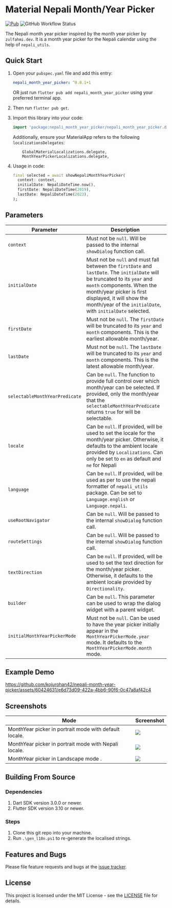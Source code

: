 # Material Nepali Month/Year Picker

[![Pub](https://img.shields.io/pub/v/nepali_month_year_picker?style=flat-square)][pub]
![GitHub Workflow Status](https://img.shields.io/github/actions/workflow/status/kojurohan42/nepali-month-year-picker/publish.yaml?label=publish&style=flat-square)

The Nepali month year picker inspired by the month year picker by `zulfahmi.dev`. It is a month year picker for the Nepali calendar using the help of `nepali_utils`.

## Quick Start

1. Open your `pubspec.yaml` file and add this entry:

    ```yaml
    nepali_month_year_picker: ^0.0.1+1
    ```

   OR just run `flutter pub add nepali_month_year_picker` using your preferred terminal app.

2. Then run `flutter pub get`.
3. Import this library into your code:

    ```dart
    import 'package:nepali_month_year_picker/nepali_month_year_picker.dart';
    ```
    Additionally, ensure your MaterialApp refers to the following `localizationsDelegates`:
    ```
        GlobalMaterialLocalizations.delegate,
        MonthYearPickerLocalizations.delegate,
    ```


4. Usage in code:

    ```dart
    final selected = await showNepaliMonthYearPicker(
      context: context,
      initialDate: NepaliDateTime.now(),
      firstDate: NepaliDateTime(2019),
      lastDate: NepaliDateTime(2023),
    );
    ```

## Parameters

| Parameter                      | Description                                                                                                                                                                                                                                                                      |
| ------------------------------ | -------------------------------------------------------------------------------------------------------------------------------------------------------------------------------------------------------------------------------------------------------------------------------- |
| `context`                      | Must not be `null`. Will be passed to the internal `showDialog` function call.                                                                                                                                                                                                   |
| `initialDate`                  | Must not be `null` and must fall between the `firstDate` and `lastDate`. The `initialDate` will be truncated to its `year` and `month` components. When the month/year picker is first displayed, it will show the month/year of the `initialDate`, with `initialDate` selected. |
| `firstDate`                    | Must not be `null`. The `firstDate` will be truncated to its `year` and `month` components. This is the earliest allowable month/year.                                                                                                                                           |
| `lastDate`                     | Must not be `null`. The `lastDate` will be truncated to its `year` and `month` components. This is the latest allowable month/year.                                                                                                                                              |
| `selectableMonthYearPredicate` | Can be `null`. The function to provide full control over which month/year can be selected. If provided, only the month/year that the `selectableMonthYearPredicate` returns `true` for will be selectable.                                                                       |
| `locale`                       | Can be `null`. If provided, will be used to set the locale for the month/year picker. Otherwise, it defaults to the ambient locale provided by `Localizations`. Can only be set to `en` as default and `ne` for Nepali 
| `language`             | Can be `null`. If provided, will be used as per to use the nepali formatter of `nepali_utils` package. Can be set to `Language.english` or `Language.nepali`.                                                                                                                 |
| `useRootNavigator`             | Can be `null`. Will be passed to the internal `showDialog` function call.                                                                                                                                                                                                        |
| `routeSettings`                | Can be `null`. Will be passed to the internal `showDialog` function call.                                                                                                                                                                                                        |
| `textDirection`                | Can be `null`. If provided, will be used to set the text direction for the month/year picker. Otherwise, it defaults to the ambient locale provided by `Directionality`.                                                                                                         |
| `builder`                      | Can be `null`. This parameter can be used to wrap the dialog widget with a parent widget.                                                                                                                                                                                        |
| `initialMonthYearPickerMode`   | Must not be `null`. Can be used to have the year picker initially appear in the `MonthYearPickerMode.year` mode. It defaults to the `MonthYearPickerMode.month` mode.                                                                                                            |


## Example Demo

https://github.com/kojurohan42/nepali-month-year-picker/assets/60424631/e6d73d09-422a-4bb6-90f6-0c47a8af42c4




## Screenshots

| Mode                                                    | Screenshot                                   |
| ------------------------------------------------------- | -------------------------------------------- |
| MonthYear picker in portrait mode with default locale.  | ![](screenshots/portrait_default.jpeg)  |
| MonthYear picker in portrait mode with Nepali locale.   | ![](screenshots/portrait_ne.jpeg)   |
| MonthYear picker in Landscape mode .                    | ![](screenshots/landscape.jpeg)       |


## Building From Source

### Dependencies

1. Dart SDK version 3.0.0 or newer.
2. Flutter SDK version 3.10 or newer.

### Steps

1. Clone this git repo into your machine.
2. Run `.\gen_l10n.ps1` to re-generate the localised strings.

## Features and Bugs

Please file feature requests and bugs at the [issue tracker](https://github.com/kojurohan42/nepali-month-year-picker/issues).

## License

This project is licensed under the MIT License - see the [LICENSE][license] file for details.

[pub]: https://pub.dartlang.org/packages/month_year_picker
[tracker]: https://github.com/zulfahmi93/dart_libpray/issues
[license]: LICENSE
